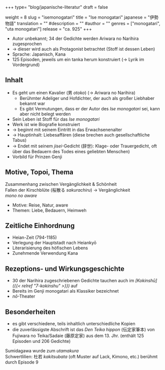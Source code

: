+++
type= "blog/japanische-literatur"
draft = false

weight = 8
slug = "isemonogatari"
title = "Ise monogatari"
japanese = "伊勢物語"
translation = ""
#description = ""
#author = ""
genres = ["monogatari", "uta monogatari"]
release = "ca. 925"
+++

- Autor unbekannt; 34 der Gedichte werden Ariwara no Narihira zugesprochen
- -> dieser wird auch als Protagonist betrachtet (Stoff ist dessen Leben)
- Sprache: Japanisch, Kana
- 125 Episoden, jeweils um ein tanka herum konstruiert (-> Lyrik im Vordergrund)

## Inhalt

- Es geht um einen Kavalier (男 _otoko_) (-> Ariwara no Narihira)
  - Berühmter Adeliger und Hofdichter, der auch als großer Liebhaber bekannt war
  - Es gibt Vermutungen, dass er der Autor des _Ise monogatari_ sei, kann aber nicht belegt werden
- Sein Leben ist Stoff für das _Ise monogatari_
- Werk ist wie Biografie konstruiert
- -> beginnt mit seinem Eintritt in das Erwachsenenalter
- -> Hauptinhalt: Liebesaffären (diese brechen auch gesellschaftliche Tabus)
- -> Endet mit seinem _jisei_-Gedicht (辞世): Klage- oder Trauergedicht, oft über das Bedauern des Todes eines geliebten Menschen)
- Vorbild für Prinzen Genji

## Motive, Topoi, Thema

Zusammenhang zwischen Vergänglichkeit & Schönheit  
Fallen der Kirschblüte (桜散る _sakurachiru_) -> Vergänglichkeit  
_mono no aware_

- Motive: Reise, Natur, aware
- Themen: Liebe, Bedauern, Heimweh

## Zeitliche Einhordnung

- Heian-Zeit (794-1185)
- Verlegung der Hauptstadt nach Heiankyō
- Literarisierung des höfischen Lebens
- Zunehmende Verwendung Kana

## Rezeptions- und Wirkungsgeschichte

- 30 der Narihira zugeschriebenen Gedichte tauchen auch im _[Kokinshū]({{< relref "7-kokinshu" >}})_ auf
- Bereits im Genji monogatari als Klassiker bezeichnet
- _nō_-Theater

## Besonderheiten

- es gibt verschiedene, teils inhaltlich unterschiedliche Kopien  
- die zuverlässigste Abschrift ist das _Den Teika hippon_ (伝定家筆本) von Fujiwara no Teika/Sadaie (藤原定家)
aus dem 13. Jhr. (enthält 125 Episoden und 206 Gedichte)

Sumidagawa wurde zum _utamakura_  
Schwertlilien: 杜若 _kakitsubata_ (oft Muster auf Lack, Kimono, etc.) berühmt durch Episode 9
